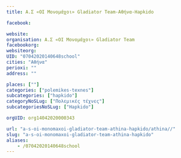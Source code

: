 ```yaml
---
title: Α.Σ «ΟΙ Μονομάχοι» Gladiator Team-Αθήνα-Hapkido

facebook:

website:
organisation: Α.Σ «ΟΙ Μονομάχοι» Gladiator Team
facebookorg:
websiteorg:
UID: "07042020140648school"
cities: "Αθήνα"
perioxi: ""
address: ""

places: [""]
categories: ["polemikes-texnes"]
subcategories: ["hapkido"]
categoryNoSLug: ["Πολεμικές τέχνες"]
subcategoriesNoSLug: ["Hapkido"]

orgUID: org14042020000343

url: "a-s-oi-monomaxoi-gladiator-team-athina-hapkido/athina//"
slug: "a-s-oi-monomaxoi-gladiator-team-athina-hapkido"
aliases:
    - /07042020140648school
---
```





